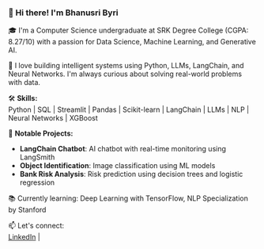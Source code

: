 ### 👋 Hi there! I'm Bhanusri Byri

🎓 I'm a Computer Science undergraduate at SRK Degree College (CGPA: 8.27/10) with a passion for Data Science, Machine Learning, and Generative AI.

🚀 I love building intelligent systems using Python, LLMs, LangChain, and Neural Networks. I'm always curious about solving real-world problems with data.

🛠️ **Skills:**  
Python | SQL | Streamlit | Pandas | Scikit-learn | LangChain | LLMs | NLP | Neural Networks | XGBoost

📂 **Notable Projects:**  
- **LangChain Chatbot**: AI chatbot with real-time monitoring using LangSmith  
- **Object Identification**: Image classification using ML models  
- **Bank Risk Analysis**: Risk prediction using decision trees and logistic regression  

📚 Currently learning: Deep Learning with TensorFlow, NLP Specialization by Stanford

📫 Let's connect:  
[LinkedIn](https://www.linkedin.com/in/bhanusribyri) |

